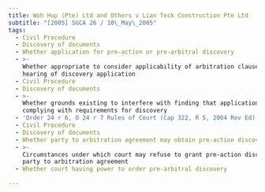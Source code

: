```yaml
---
title: Woh Hup (Pte) Ltd and Others v Lian Teck Construction Pte Ltd
subtitle: "[2005] SGCA 26 / 10\_May\_2005"
tags:
  - Civil Procedure
  - Discovery of documents
  - Whether application for pre-action or pre-arbitral discovery
  - >-
    Whether appropriate to consider applicability of arbitration clause at
    hearing of discovery application
  - Civil Procedure
  - Discovery of documents
  - >-
    Whether grounds existing to interfere with finding that application
    complying with requirements for discovery
  - 'Order 24 r 6, O 24 r 7 Rules of Court (Cap 322, R 5, 2004 Rev Ed)'
  - Civil Procedure
  - Discovery of documents
  - Whether party to arbitration agreement may obtain pre-action discovery
  - >-
    Circumstances under which court may refuse to grant pre-action discovery to
    party to arbitration agreement
  - Whether court having power to order pre-arbitral discovery

---
```


